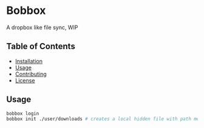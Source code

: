 # Bobbox

A dropbox like file sync, WIP

## Table of Contents

- [Installation](#installation)
- [Usage](#usage)
- [Contributing](#contributing)
- [License](#license)


## Usage

```sh 
bobbox login 
bobbox init ./user/downloads # creates a local hidden file with path metadata 
```
